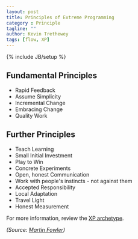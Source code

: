```yaml
---
layout: post
title: Principles of Extreme Programming
category : Principle
tagline: ""
author: Kevin Trethewey
tags: [flow, XP]
---
```

{% include JB/setup %}

## Fundamental Principles

* Rapid Feedback
* Assume Simplicity
* Incremental Change
* Embracing Change
* Quality Work

## Further Principles
 
* Teach Learning
* Small Initial Investment
* Play to Win
* Concrete Experiments
* Open, honest Communication
* Work with people's instincts - not against them
* Accepted Responsibility
* Local Adaptation
* Travel Light
* Honest Measurement

For more information, review the [XP archetype](/archetype/XP/).

*(Source: [Martin Fowler](http://martinfowler.com/bliki/PrinciplesOfXP.html))*

